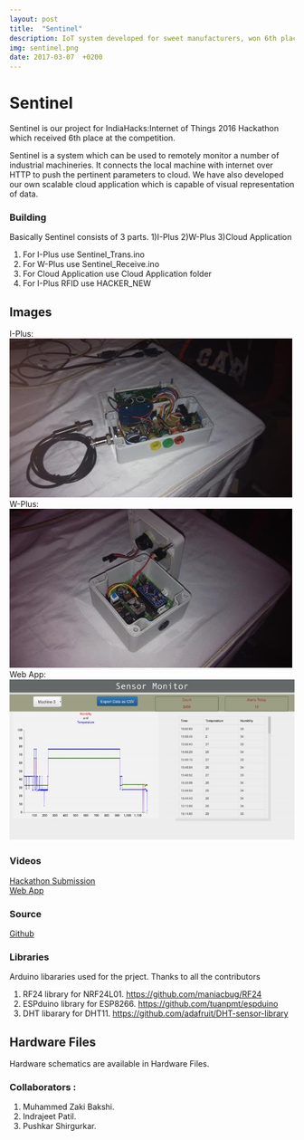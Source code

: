 ```yaml
---
layout: post
title:  "Sentinel"
description: IoT system developed for sweet manufacturers, won 6th place in IndiaHacks Hackathon.
img: sentinel.png
date: 2017-03-07  +0200
---
```


# Sentinel  
Sentinel is our project for IndiaHacks:Internet of Things 2016 Hackathon which received 6th place at the competition.  

Sentinel is a system which can be used to remotely monitor a number of industrial machineries.
It connects the local machine with internet over HTTP to push the pertinent
parameters to cloud. We have also developed our own scalable cloud application
which is capable of visual representation of data.  

### Building
Basically Sentinel consists of 3 parts. 1)I-Plus 2)W-Plus 3)Cloud Application  
1) For I-Plus use Sentinel_Trans.ino  
2) For W-Plus use Sentinel_Receive.ino  
3) For Cloud Application use Cloud Application folder  
4) For I-Plus RFID use HACKER_NEW


## Images  
I-Plus:  
![iplus](https://github.com/bakshizaki/monday/blob/gh-pages/assets/img/i_plus.jpg?raw=true)  
W-Plus:  
![wplus](https://github.com/bakshizaki/monday/blob/gh-pages/assets/img/w_plus.jpg?raw=true)  
Web App:  
![web](https://github.com/bakshizaki/monday/blob/gh-pages/assets/img/web.jpg?raw=true)  


### Videos  
[Hackathon Submission](https://www.youtube.com/watch?v=1LtBvIF2MCU)  
[Web App](http://www.youtube.com/watch?v=yZz5Oyqo77Y&t=0m50s)  

### Source
[Github](https://github.com/bakshizaki/Sentinel-Hackathon)

### Libraries  
Arduino libararies used for the prject. Thanks to all the contributors  
1)	RF24 library for NRF24L01. https://github.com/maniacbug/RF24  
2)	ESPduino library for  ESP8266. https://github.com/tuanpmt/espduino  
3)	DHT libarary for DHT11. https://github.com/adafruit/DHT-sensor-library  


## Hardware Files  
Hardware schematics are available in Hardware Files.  

### Collaborators :  
1. Muhammed Zaki Bakshi.  
2. Indrajeet Patil.  
3. Pushkar Shirgurkar.  